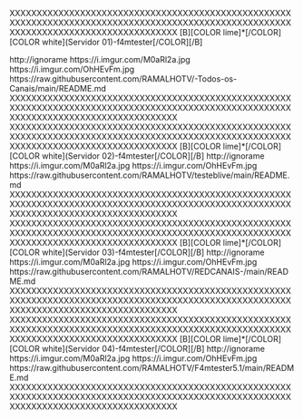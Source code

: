 <?xml version="1.0" encoding="UTF-8" standalone="yes"?>


XXXXXXXXXXXXXXXXXXXXXXXXXXXXXXXXXXXXXXXXXXXXXXXXXXXXXXXXXXXXXXXXXXXXXXXXXXXXXXXXXXXXXXXXXXXXXXXXXXXXXXXXXXXXXXXXXXXXXXXXXXXXXXXXXXXXXXX<channels>
<channels>
<channel>
<name>[B][COLOR lime]*[/COLOR] [COLOR white](Servidor 01)-f4mtester[/COLOR][/B]</name>
<link>http://ignorame</link>
<thumbnail>https://i.imgur.com/M0aRl2a.jpg</thumbnail>
<fanart>https://i.imgur.com/OhHEvFm.jpg</fanart>
<externallink>https://raw.githubusercontent.com/RAMALHOTV/-Todos-os-Canais/main/README.md</externallink>
</channel>
</channels>
XXXXXXXXXXXXXXXXXXXXXXXXXXXXXXXXXXXXXXXXXXXXXXXXXXXXXXXXXXXXXXXXXXXXXXXXXXXXXXXXXXXXXXXXXXXXXXXXXXXXXXXXXXXXXXXXXXXXXXXXXXXXXXXXXXXXXXX
XXXXXXXXXXXXXXXXXXXXXXXXXXXXXXXXXXXXXXXXXXXXXXXXXXXXXXXXXXXXXXXXXXXXXXXXXXXXXXXXXXXXXXXXXXXXXXXXXXXXXXXXXXXXXXXXXXXXXXXXXXXXXXXXXXXXXXX<channels>
<channels>
<channel>
<name>[B][COLOR lime]*[/COLOR] [COLOR white](Servidor 02)-f4mtester[/COLOR][/B]</name>
<link>http://ignorame</link>
<thumbnail>https://i.imgur.com/M0aRl2a.jpg</thumbnail>
<fanart>https://i.imgur.com/OhHEvFm.jpg</fanart>
<externallink>https://raw.githubusercontent.com/RAMALHOTV/testeblive/main/README.md</externallink>
</channel>
</channels>
XXXXXXXXXXXXXXXXXXXXXXXXXXXXXXXXXXXXXXXXXXXXXXXXXXXXXXXXXXXXXXXXXXXXXXXXXXXXXXXXXXXXXXXXXXXXXXXXXXXXXXXXXXXXXXXXXXXXXXXXXXXXXXXXXXXXXXX
XXXXXXXXXXXXXXXXXXXXXXXXXXXXXXXXXXXXXXXXXXXXXXXXXXXXXXXXXXXXXXXXXXXXXXXXXXXXXXXXXXXXXXXXXXXXXXXXXXXXXXXXXXXXXXXXXXXXXXXXXXXXXXXXXXXXXXX<channels>
<channels>
<channel>
<name>[B][COLOR lime]*[/COLOR] [COLOR white](Servidor 03)-f4mtester[/COLOR][/B]</name>
<link>http://ignorame</link>
<thumbnail>https://i.imgur.com/M0aRl2a.jpg</thumbnail>
<fanart>https://i.imgur.com/OhHEvFm.jpg</fanart>
<externallink>https://raw.githubusercontent.com/RAMALHOTV/REDCANAIS-/main/README.md</externallink>
</channel>
</channels>
XXXXXXXXXXXXXXXXXXXXXXXXXXXXXXXXXXXXXXXXXXXXXXXXXXXXXXXXXXXXXXXXXXXXXXXXXXXXXXXXXXXXXXXXXXXXXXXXXXXXXXXXXXXXXXXXXXXXXXXXXXXXXXXXXXXXXXX
XXXXXXXXXXXXXXXXXXXXXXXXXXXXXXXXXXXXXXXXXXXXXXXXXXXXXXXXXXXXXXXXXXXXXXXXXXXXXXXXXXXXXXXXXXXXXXXXXXXXXXXXXXXXXXXXXXXXXXXXXXXXXXXXXXXXXXX<channels>
<channels>
<channel>
<name>[B][COLOR lime]*[/COLOR] [COLOR white](Servidor 04)-f4mtester[/COLOR][/B]</name>
<link>http://ignorame</link>
<thumbnail>https://i.imgur.com/M0aRl2a.jpg</thumbnail>
<fanart>https://i.imgur.com/OhHEvFm.jpg</fanart>
<externallink>https://raw.githubusercontent.com/RAMALHOTV/F4mtester5.1/main/README.md</externallink>
</channel>
</channels>
XXXXXXXXXXXXXXXXXXXXXXXXXXXXXXXXXXXXXXXXXXXXXXXXXXXXXXXXXXXXXXXXXXXXXXXXXXXXXXXXXXXXXXXXXXXXXXXXXXXXXXXXXXXXXXXXXXXXXXXXXXXXXXXXXXXXXXX
